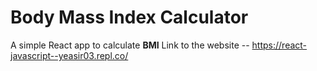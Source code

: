 # Body Mass Index Calculator
A simple React app to calculate **BMI**
Link to the website -- 
https://react-javascript--yeasir03.repl.co/